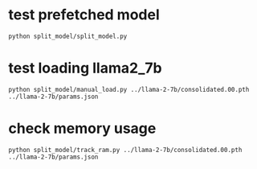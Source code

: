 # test prefetched model
```
python split_model/split_model.py
```

# test loading llama2_7b

```
python split_model/manual_load.py ../llama-2-7b/consolidated.00.pth ../llama-2-7b/params.json
```

# check memory usage

```
python split_model/track_ram.py ../llama-2-7b/consolidated.00.pth ../llama-2-7b/params.json
```